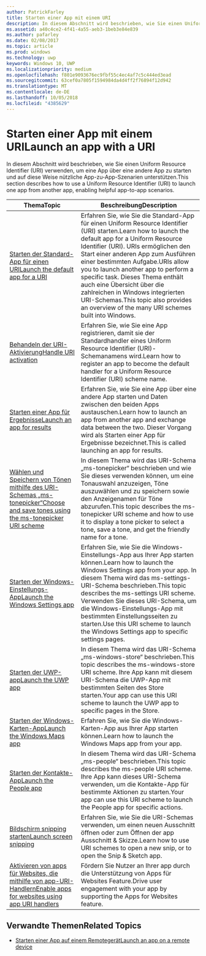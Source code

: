 ```yaml
---
author: PatrickFarley
title: Starten einer App mit einem URI
description: In diesem Abschnitt wird beschrieben, wie Sie einen Uniform Resource Identifier (URI) verwenden, um eine App über eine andere App zu starten.
ms.assetid: a40c4ce2-4f41-4a55-aeb3-1beb3e84e839
ms.author: pafarley
ms.date: 02/08/2017
ms.topic: article
ms.prod: windows
ms.technology: uwp
keywords: Windows 10, UWP
ms.localizationpriority: medium
ms.openlocfilehash: f801e9093676ec9fbf55c4ec4af7c5c444ed3ead
ms.sourcegitcommit: 63cef0a7805f1594984da4d4ff2f76894f12d942
ms.translationtype: MT
ms.contentlocale: de-DE
ms.lasthandoff: 10/05/2018
ms.locfileid: "4385629"
---
```

# <a name="launch-an-app-with-a-uri"></a><span data-ttu-id="50e12-104">Starten einer App mit einem URI</span><span class="sxs-lookup"><span data-stu-id="50e12-104">Launch an app with a URI</span></span>

<span data-ttu-id="50e12-105">In diesem Abschnitt wird beschrieben, wie Sie einen Uniform Resource Identifier (URI) verwenden, um eine App über eine andere App zu starten und auf diese Weise nützliche App-zu-App-Szenarien unterstützen.</span><span class="sxs-lookup"><span data-stu-id="50e12-105">This section describes how to use a Uniform Resource Identifier (URI) to launch one app from another app, enabling helpful app-to-app scenarios.</span></span>

| <span data-ttu-id="50e12-106">Thema</span><span class="sxs-lookup"><span data-stu-id="50e12-106">Topic</span></span> | <span data-ttu-id="50e12-107">Beschreibung</span><span class="sxs-lookup"><span data-stu-id="50e12-107">Description</span></span> |
|-------|-------------|
| [<span data-ttu-id="50e12-108">Starten der Standard-App für einen URI</span><span class="sxs-lookup"><span data-stu-id="50e12-108">Launch the default app for a URI</span></span>](launch-default-app.md) | <span data-ttu-id="50e12-109">Erfahren Sie, wie Sie die Standard-App für einen Uniform Resource Identifier (URI) starten.</span><span class="sxs-lookup"><span data-stu-id="50e12-109">Learn how to launch the default app for a Uniform Resource Identifier (URI).</span></span> <span data-ttu-id="50e12-110">URIs ermöglichen den Start einer anderen App zum Ausführen einer bestimmten Aufgabe.</span><span class="sxs-lookup"><span data-stu-id="50e12-110">URIs allow you to launch another app to perform a specific task.</span></span> <span data-ttu-id="50e12-111">Dieses Thema enthält auch eine Übersicht über die zahlreichen in Windows integrierten URI-Schemas.</span><span class="sxs-lookup"><span data-stu-id="50e12-111">This topic also provides an overview of the many URI schemes built into Windows.</span></span> |
| [<span data-ttu-id="50e12-112">Behandeln der URI-Aktivierung</span><span class="sxs-lookup"><span data-stu-id="50e12-112">Handle URI activation</span></span>](handle-uri-activation.md) | <span data-ttu-id="50e12-113">Erfahren Sie, wie Sie eine App registrieren, damit sie der Standardhandler eines Uniform Resource Identifier (URI)-Schemanamens wird.</span><span class="sxs-lookup"><span data-stu-id="50e12-113">Learn how to register an app to become the default handler for a Uniform Resource Identifier (URI) scheme name.</span></span> |
| [<span data-ttu-id="50e12-114">Starten einer App für Ergebnisse</span><span class="sxs-lookup"><span data-stu-id="50e12-114">Launch an app for results</span></span>](how-to-launch-an-app-for-results.md) | <span data-ttu-id="50e12-115">Erfahren Sie, wie Sie eine App über eine andere App starten und Daten zwischen den beiden Apps austauschen.</span><span class="sxs-lookup"><span data-stu-id="50e12-115">Learn how to launch an app from another app and exchange data between the two.</span></span> <span data-ttu-id="50e12-116">Dieser Vorgang wird als Starten einer App für Ergebnisse bezeichnet.</span><span class="sxs-lookup"><span data-stu-id="50e12-116">This is called launching an app for results.</span></span> |
| [<span data-ttu-id="50e12-117">Wählen und Speichern von Tönen mithilfe des URI-Schemas „ms-tonepicker“</span><span class="sxs-lookup"><span data-stu-id="50e12-117">Choose and save tones using the ms-tonepicker URI scheme</span></span>](launch-ringtone-picker.md) | <span data-ttu-id="50e12-118">In diesem Thema wird das URI-Schema „ms-tonepicker“ beschrieben und wie Sie dieses verwenden können, um eine Tonauswahl anzuzeigen, Töne auszuwählen und zu speichern sowie den Anzeigenamen für Töne abzurufen.</span><span class="sxs-lookup"><span data-stu-id="50e12-118">This topic describes the ms-tonepicker URI scheme and how to use it to display a tone picker to select a tone, save a tone, and get the friendly name for a tone.</span></span> |
| [<span data-ttu-id="50e12-119">Starten der Windows-Einstellungs-App</span><span class="sxs-lookup"><span data-stu-id="50e12-119">Launch the Windows Settings app</span></span>](launch-settings-app.md) | <span data-ttu-id="50e12-120">Erfahren Sie, wie Sie die Windows-Einstellungs-App aus Ihrer App starten können.</span><span class="sxs-lookup"><span data-stu-id="50e12-120">Learn how to launch the Windows Settings app from your app.</span></span> <span data-ttu-id="50e12-121">In diesem Thema wird das ms-settings-URI-Schema beschrieben.</span><span class="sxs-lookup"><span data-stu-id="50e12-121">This topic describes the ms-settings URI scheme.</span></span> <span data-ttu-id="50e12-122">Verwenden Sie dieses URI-Schema, um die Windows-Einstellungs-App mit bestimmten Einstellungsseiten zu starten.</span><span class="sxs-lookup"><span data-stu-id="50e12-122">Use this URI scheme to launch the Windows Settings app to specific settings pages.</span></span> |
| [<span data-ttu-id="50e12-123">Starten der UWP-app</span><span class="sxs-lookup"><span data-stu-id="50e12-123">Launch the UWP app</span></span>](launch-store-app.md) | <span data-ttu-id="50e12-124">In diesem Thema wird das URI-Schema „ms-windows-store“ beschrieben.</span><span class="sxs-lookup"><span data-stu-id="50e12-124">This topic describes the ms-windows-store URI scheme.</span></span> <span data-ttu-id="50e12-125">Ihre App kann mit diesem URI-Schema die UWP-App mit bestimmten Seiten des Store starten.</span><span class="sxs-lookup"><span data-stu-id="50e12-125">Your app can use this URI scheme to launch the UWP app to specific pages in the Store.</span></span> |
| [<span data-ttu-id="50e12-126">Starten der Windows-Karten-App</span><span class="sxs-lookup"><span data-stu-id="50e12-126">Launch the Windows Maps app</span></span>](launch-maps-app.md) | <span data-ttu-id="50e12-127">Erfahren Sie, wie Sie die Windows-Karten-App aus Ihrer App starten können.</span><span class="sxs-lookup"><span data-stu-id="50e12-127">Learn how to launch the Windows Maps app from your app.</span></span> |
| [<span data-ttu-id="50e12-128">Starten der Kontakte-App</span><span class="sxs-lookup"><span data-stu-id="50e12-128">Launch the People app</span></span>](launch-people-apps.md) | <span data-ttu-id="50e12-129">In diesem Thema wird das URI-Schema „ms-people“ beschrieben.</span><span class="sxs-lookup"><span data-stu-id="50e12-129">This topic describes the ms-people URI scheme.</span></span> <span data-ttu-id="50e12-130">Ihre App kann dieses URI-Schema verwenden, um die Kontakte-App für bestimmte Aktionen zu starten.</span><span class="sxs-lookup"><span data-stu-id="50e12-130">Your app can use this URI scheme to launch the People app for specific actions.</span></span> |
| [<span data-ttu-id="50e12-131">Bildschirm snipping starten</span><span class="sxs-lookup"><span data-stu-id="50e12-131">Launch screen snipping</span></span>](launch-screen-snipping.md) | <span data-ttu-id="50e12-132">Erfahren Sie, wie Sie die URI-Schemas verwenden, um einen neuen Ausschnitt öffnen oder zum Öffnen der app Ausschnitt & Skizze.</span><span class="sxs-lookup"><span data-stu-id="50e12-132">Learn how to use URI schemes to open a new snip, or to open the Snip & Sketch app.</span></span> |
| [<span data-ttu-id="50e12-133">Aktivieren von apps für Websites, die mithilfe von app-URI-Handlern</span><span class="sxs-lookup"><span data-stu-id="50e12-133">Enable apps for websites using app URI handlers</span></span>](web-to-app-linking.md) | <span data-ttu-id="50e12-134">Fördern Sie Nutzer an Ihrer app durch die Unterstützung von Apps für Websites Feature.</span><span class="sxs-lookup"><span data-stu-id="50e12-134">Drive user engagement with your app by supporting the Apps for Websites feature.</span></span> |

## <a name="related-topics"></a><span data-ttu-id="50e12-135">Verwandte Themen</span><span class="sxs-lookup"><span data-stu-id="50e12-135">Related Topics</span></span>
* [<span data-ttu-id="50e12-136">Starten einer App auf einem Remotegerät</span><span class="sxs-lookup"><span data-stu-id="50e12-136">Launch an app on a remote device</span></span>](launch-a-remote-app.md)
